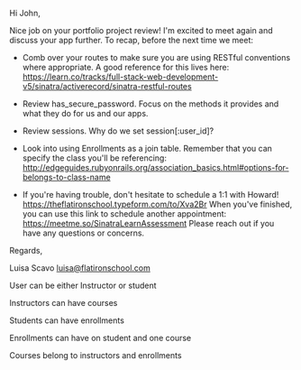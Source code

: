 Hi John,

Nice job on your portfolio project review! I'm excited to meet again and discuss your app further. To recap, before the next time we meet:

- Comb over your routes to make sure you are using RESTful conventions where appropriate. A good reference for this lives here: https://learn.co/tracks/full-stack-web-development-v5/sinatra/activerecord/sinatra-restful-routes
- Review has_secure_password. Focus on the methods it provides and what they do for us and our apps.

- Review sessions. Why do we set session[:user_id]?

- Look into using Enrollments as a join table. Remember that you can specify the class you'll be referencing: http://edgeguides.rubyonrails.org/association_basics.html#options-for-belongs-to-class-name
- If you're having trouble, don't hesitate to schedule a 1:1 with Howard! https://theflatironschool.typeform.com/to/Xva2Br
When you've finished, you can use this link to schedule another appointment: https://meetme.so/SinatraLearnAssessment
Please reach out if you have any questions or concerns.

Regards,

Luisa Scavo 
luisa@flatironschool.com

User can be either Instructor or student

Instructors can have courses

Students can have enrollments 

Enrollments can have on student and one course

Courses belong to instructors and enrollments

